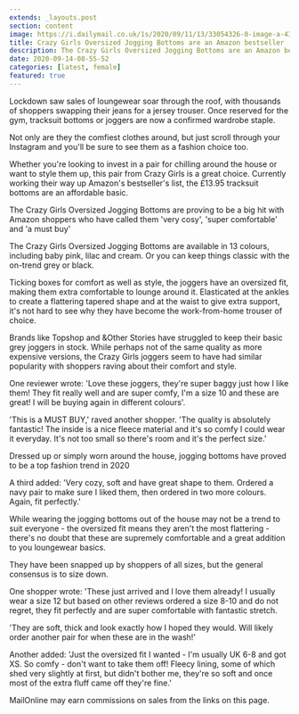 ```yaml
---
extends: _layouts.post
section: content
image: https://i.dailymail.co.uk/1s/2020/09/11/13/33054326-0-image-a-43_1599826952016.jpg 
title: Crazy Girls Oversized Jogging Bottoms are an Amazon bestseller 
description: The Crazy Girls Oversized Jogging Bottoms are an Amazon bestseller and shoppers are raving about its cosy, comfortable fit- perfect for lounging in around the house. 
date: 2020-09-14-08-55-52 
categories: [latest, female] 
featured: true 
--- 
```

Lockdown saw sales of loungewear soar through the roof, with thousands of shoppers swapping their jeans for a jersey trouser. Once reserved for the gym, tracksuit bottoms or joggers are now a confirmed wardrobe staple.

Not only are they the comfiest clothes around, but just scroll through your Instagram and you'll be sure to see them as a fashion choice too. 

Whether you're looking to invest in a pair for chilling around the house or want to style them up, this pair from Crazy Girls is a great choice. Currently working their way up Amazon's bestseller's list, the £13.95 tracksuit bottoms are an affordable basic. 

The Crazy Girls Oversized Jogging Bottoms are proving to be a big hit with Amazon shoppers who have called them 'very cosy', 'super comfortable' and 'a must buy'

The Crazy Girls Oversized Jogging Bottoms are available in 13 colours, including baby pink, lilac and cream. Or you can keep things classic with the on-trend grey or black. 

Ticking boxes for comfort as well as style, the joggers have an oversized fit, making them extra comfortable to lounge around it. Elasticated at the ankles to create a flattering tapered shape and at the waist to give extra support, it's not hard to see why they have become the work-from-home trouser of choice. 

Brands like Topshop and &Other Stories have struggled to keep their basic grey joggers in stock. While perhaps not of the same quality as more expensive versions, the Crazy Girls joggers seem to have had similar popularity with shoppers raving about their comfort and style. 

One reviewer wrote: 'Love these joggers, they're super baggy just how I like them! They fit really well and are super comfy, I'm a size 10 and these are great! I will be buying again in different colours'.

'This is a MUST BUY,' raved another shopper. 'The quality is absolutely fantastic! The inside is a nice fleece material and it's so comfy I could wear it everyday. It's not too small so there's room and it's the perfect size.'

Dressed up or simply worn around the house, jogging bottoms have proved to be a top fashion trend in 2020 

A third added: 'Very cozy, soft and have great shape to them. Ordered a navy pair to make sure I liked them, then ordered in two more colours. Again, fit perfectly.' 

While wearing the jogging bottoms out of the house may not be a trend to suit everyone - the oversized fit means they aren't the most flattering - there's no doubt that these are supremely comfortable and a great addition to you loungewear basics.    

They have been snapped up by shoppers of all sizes, but the general consensus is to size down.  

One shopper wrote: 'These just arrived and I love them already! I usually wear a size 12 but based on other reviews ordered a size 8-10 and do not regret, they fit perfectly and are super comfortable with fantastic stretch. 

'They are soft, thick and look exactly how I hoped they would. Will likely order another pair for when these are in the wash!'

Another added: 'Just the oversized fit I wanted - I'm usually UK 6-8 and got XS. So comfy - don't want to take them off! Fleecy lining, some of which shed very slightly at first, but didn't bother me, they're so soft and once most of the extra fluff came off they're fine.' 

MailOnline may earn commissions on sales from the links on this page.     


